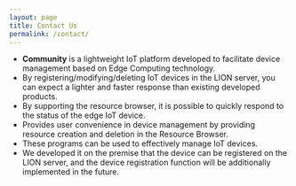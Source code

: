 ```yaml
---
layout: page
title: Contact Us
permalink: /contact/
---
```


- <b>Community</b> is a lightweight IoT platform developed to facilitate device management based on Edge Computing technology.
- By registering/modifying/deleting IoT devices in the LION server, you can expect a lighter and faster response than existing developed products.
- By supporting the resource browser, it is possible to quickly respond to the status of the edge IoT device.
- Provides user convenience in device management by providing resource creation and deletion in the Resource Browser.
- These programs can be used to effectively manage IoT devices.
- We developed it on the premise that the device can be registered on the LION server, and the device registration function will be additionally implemented in the future.